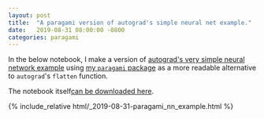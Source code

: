 ```yaml
---
layout: post
title:  "A paragami version of autograd's simple neural net example."
date:   2019-08-31 08:00:00 -0800
categories: paragami
---
```


In the below notebook, I make a version of [autograd's very simple neural
network
example](https://github.com/HIPS/autograd/blob/master/examples/neural_net.py)
using [my `paragami` package](https://github.com/rgiordan/paragami) as a more
readable alternative to `autograd`'s `flatten` function.

The notebook itself[can be downloaded here](/assets/post_assets/2019-08-31-paragami_nn_example.ipynb).

{% include_relative html/_2019-08-31-paragami_nn_example.html %}
